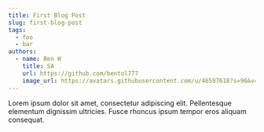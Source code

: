 ```yaml
---
title: First Blog Post
slug: first-blog-post
tags:
  - foo
  - bar
authors:
  - name: Ben W
    title: SA
    url: https://github.com/bentol777
    image_url: https://avatars.githubusercontent.com/u/46597618?s=96&v=4
---
```

Lorem ipsum dolor sit amet, consectetur adipiscing elit. Pellentesque elementum dignissim ultricies. Fusce rhoncus ipsum tempor eros aliquam consequat.
